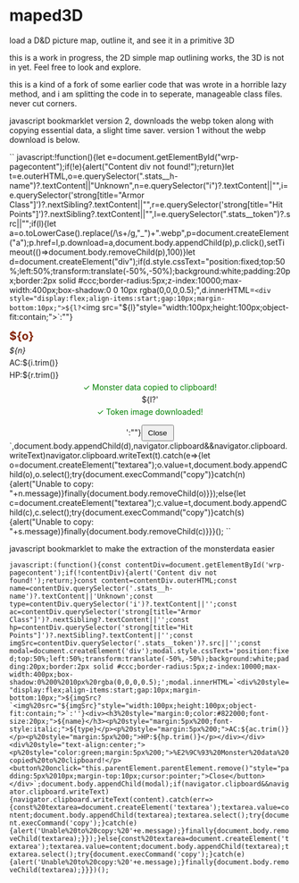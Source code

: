 # maped3D
load a D&amp;D picture map, outline it, and see it in a primitive 3D

this is a work in progress, the 2D simple map outlining works, the 3D is not in yet.  Feel free to look and explore.

this is a kind of a fork of some earlier code that was wrote in a horrible lazy method, and i am splitting the code in to seperate, manageable class files.  never cut corners.

javascript bookmarklet version 2, downloads the webp token along with copying essential data, a slight time saver.  version 1 without the webp download is below.

``
javascript:!function(){let e=document.getElementById("wrp-pagecontent");if(!e){alert("Content div not found!");return}let t=e.outerHTML,o=e.querySelector(".stats__h-name")?.textContent||"Unknown",n=e.querySelector("i")?.textContent||"",i=e.querySelector('strong[title="Armor Class"]')?.nextSibling?.textContent||"",r=e.querySelector('strong[title="Hit Points"]')?.nextSibling?.textContent||"",l=e.querySelector(".stats__token")?.src||"";if(l){let a=o.toLowerCase().replace(/\s+/g,"_")+".webp",p=document.createElement("a");p.href=l,p.download=a,document.body.appendChild(p),p.click(),setTimeout(()=>document.body.removeChild(p),100)}let d=document.createElement("div");if(d.style.cssText="position:fixed;top:50%;left:50%;transform:translate(-50%,-50%);background:white;padding:20px;border:2px solid #ccc;border-radius:5px;z-index:10000;max-width:400px;box-shadow:0 0 10px rgba(0,0,0,0.5);",d.innerHTML=`<div style="display:flex;align-items:start;gap:10px;margin-bottom:10px;">${l?`<img src="${l}"style="width:100px;height:100px;object-fit:contain;">`:""}
<div><h3 style="margin:0;color:#822000;font-size:20px;">${o}</h3><p style="margin:5px 0;font-style:italic;">${n}</p><p style="margin:5px 0;">AC:${i.trim()}</p><p style="margin:5px 0;">HP:${r.trim()}</p></div></div><div style="text-align:center;"><p style="color:green;margin:5px 0;">✓ Monster data copied to clipboard!</p>${l?'<p style="color:green;margin:5px 0;">✓ Token image downloaded!</p>':""}<button onclick="this.parentElement.parentElement.remove()"style="padding:5px 10px;margin-top:10px;cursor:pointer;">Close</button></div>`,document.body.appendChild(d),navigator.clipboard&&navigator.clipboard.writeText)navigator.clipboard.writeText(t).catch(e=>{let o=document.createElement("textarea");o.value=t,document.body.appendChild(o),o.select();try{document.execCommand("copy")}catch(n){alert("Unable to copy: "+n.message)}finally{document.body.removeChild(o)}});else{let c=document.createElement("textarea");c.value=t,document.body.appendChild(c),c.select();try{document.execCommand("copy")}catch(s){alert("Unable to copy: "+s.message)}finally{document.body.removeChild(c)}}}();
``

javascript bookmarklet to make the extraction of the monsterdata easier

``
javascript:(function(){const contentDiv=document.getElementById('wrp-pagecontent');if(!contentDiv){alert('Content div not found!');return;}const content=contentDiv.outerHTML;const name=contentDiv.querySelector('.stats__h-name')?.textContent||'Unknown';const type=contentDiv.querySelector('i')?.textContent||'';const ac=contentDiv.querySelector('strong[title="Armor Class"]')?.nextSibling?.textContent||'';const hp=contentDiv.querySelector('strong[title="Hit Points"]')?.nextSibling?.textContent||'';const imgSrc=contentDiv.querySelector('.stats__token')?.src||'';const modal=document.createElement('div');modal.style.cssText='position:fixed;top:50%;left:50%;transform:translate(-50%,-50%);background:white;padding:20px;border:2px solid #ccc;border-radius:5px;z-index:10000;max-width:400px;box-shadow:0%200%2010px%20rgba(0,0,0,0.5);';modal.innerHTML=`<div%20style="display:flex;align-items:start;gap:10px;margin-bottom:10px;">${imgSrc?`<img%20src="${imgSrc}"style="width:100px;height:100px;object-fit:contain;">`:''}<div><h3%20style="margin:0;color:#822000;font-size:20px;">${name}</h3><p%20style="margin:5px%200;font-style:italic;">${type}</p><p%20style="margin:5px%200;">AC:${ac.trim()}</p><p%20style="margin:5px%200;">HP:${hp.trim()}</p></div></div><div%20style="text-align:center;"><p%20style="color:green;margin:5px%200;">%E2%9C%93%20Monster%20data%20copied%20to%20clipboard!</p><button%20onclick="this.parentElement.parentElement.remove()"style="padding:5px%2010px;margin-top:10px;cursor:pointer;">Close</button></div>`;document.body.appendChild(modal);if(navigator.clipboard&&navigator.clipboard.writeText){navigator.clipboard.writeText(content).catch(err=>{const%20textarea=document.createElement('textarea');textarea.value=content;document.body.appendChild(textarea);textarea.select();try{document.execCommand('copy');}catch(e){alert('Unable%20to%20copy:%20'+e.message);}finally{document.body.removeChild(textarea);}});}else{const%20textarea=document.createElement('textarea');textarea.value=content;document.body.appendChild(textarea);textarea.select();try{document.execCommand('copy');}catch(e){alert('Unable%20to%20copy:%20'+e.message);}finally{document.body.removeChild(textarea);}}})();
``
